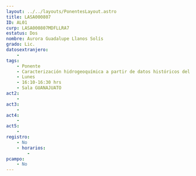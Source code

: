 ```yaml
---
layout: ../../layouts/PonentesLayout.astro
title: LASA000807
ID: AL01
curp: LASA000807MDFLLRA7
estatus: Dos
nombre: Aurora Guadalupe Llanos Solís
grado: Lic.
datosextranjero:
    - 
tags:
    - Ponente
    - Caracterización hidrogeoquímica a partir de datos históricos del sistema de flujo de aguas subterráneas en el centro de México
    - Lunes
    - 16:10-16:30 hrs
    - Sala GUANAJUATO
act2: 
    - 
act3: 
    - 
act4: 
    - 
act5: 
    - 
registro:
    - No
    - horarios:
        -
pcampo:
    - No
---
```

